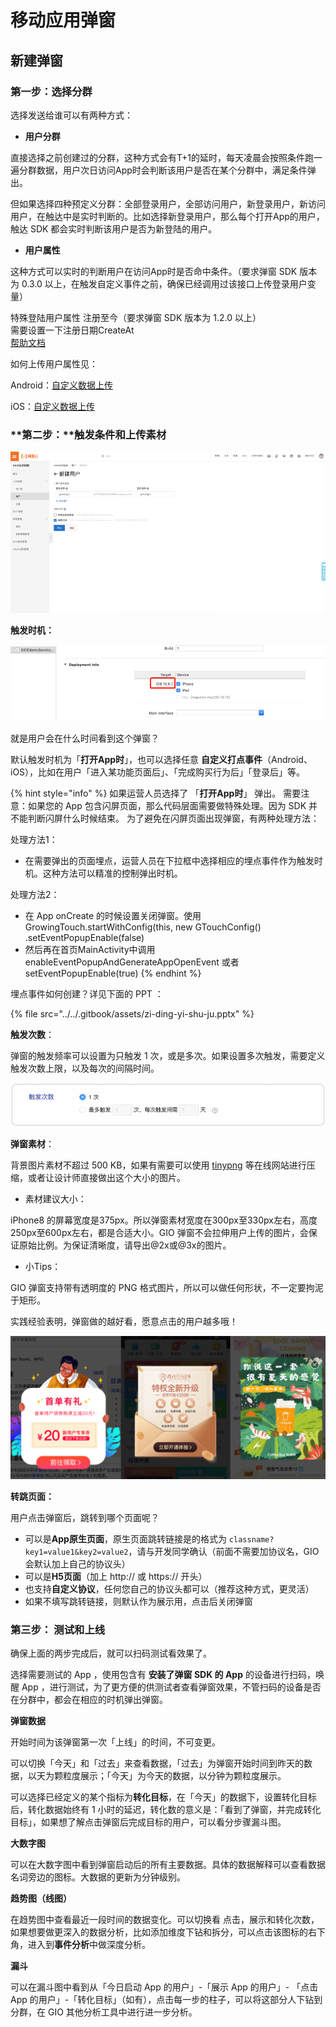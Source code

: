 # 移动应用弹窗

## 新建弹窗

### 第一步：选择分群

选择发送给谁可以有两种方式：

* **用户分群**

直接选择之前创建过的分群，这种方式会有T+1的延时，每天凌晨会按照条件跑一遍分群数据，用户次日访问App时会判断该用户是否在某个分群中，满足条件弹出。

但如果选择四种预定义分群：全部登录用户，全部访问用户，新登录用户，新访问用户，在触达中是实时判断的。比如选择新登录用户，那么每个打开App的用户，触达 SDK 都会实时判断该用户是否为新登陆的用户。

* **用户属性**

这种方式可以实时的判断用户在访问App时是否命中条件。（要求弹窗 SDK 版本为 0.3.0 以上，在触发自定义事件之前，确保已经调用过该接口上传登录用户变量）  
  
特殊登陆用户属性 注册至今（要求弹窗 SDK 版本为 1.2.0 以上）  
需要设置一下注册日期CreateAt  
[帮助文档](https://docs.growingio.com/mp/product-manual/popup/popupwindow-guide)

如何上传用户属性见：

Android：[自定义数据上传](https://docs.growingio.com/docs/developer-manual/sdkintegrated/android-sdk/android-sdk-api/customize-api)

iOS：[自定义数据上传](https://docs.growingio.com/docs/developer-manual/sdkintegrated/ios-sdk/ios-sdk-api/customize-api)

### **第二步：**触发条件和上传素材

![](../../.gitbook/assets/image%20%28160%29.png)

**触发时机：**

![](../../.gitbook/assets/image%20%2885%29.png)

就是用户会在什么时间看到这个弹窗？

默认触发时机为「**打开App时**」，也可以选择任意 **自定义打点事件**（Android、iOS），比如在用户「进入某功能页面后」、「完成购买行为后」「登录后」等。

{% hint style="info" %}
如果运营人员选择了 「**打开App时**」 弹出。 需要注意：如果您的 App 包含闪屏页面，那么代码层面需要做特殊处理。因为 SDK 并不能判断闪屏什么时候结束。 为了避免在闪屏页面出现弹窗，有两种处理方法：

处理方法1：

* 在需要弹出的页面埋点，运营人员在下拉框中选择相应的埋点事件作为触发时机。这种方法可以精准的控制弹出时机。

处理方法2：

* 在 App onCreate 的时候设置关闭弹窗。使用 GrowingTouch.startWithConfig\(this, new GTouchConfig\(\) .setEventPopupEnable\(false\) 
* 然后再在首页MainActivity中调用 enableEventPopupAndGenerateAppOpenEvent 或者setEventPopupEnable\(true\)
{% endhint %}

埋点事件如何创建？详见下面的 PPT ：

{% file src="../../.gitbook/assets/zi-ding-yi-shu-ju.pptx" %}

**触发次数**：

弹窗的触发频率可以设置为只触发 1 次，或是多次。如果设置多次触发，需要定义触发次数上限，以及每次的间隔时间。

![](../../.gitbook/assets/pei-tu-1-ci-shu.png)

**弹窗素材**：

背景图片素材不超过 500 KB，如果有需要可以使用 [tinypng](https://tinypng.com/) 等在线网站进行压缩，或者让设计师直接做出这个大小的图片。

* 素材建议大小：

iPhone8 的屏幕宽度是375px。所以弹窗素材宽度在300px至330px左右，高度250px至600px左右，都是合适大小。GIO 弹窗不会拉伸用户上传的图片，会保证原始比例。为保证清晰度，请导出@2x或@3x的图片。

* 小Tips：

GIO 弹窗支持带有透明度的 PNG 格式图片，所以可以做任何形状，不一定要拘泥于矩形。

实践经验表明，弹窗做的越好看，愿意点击的用户越多哦！

![](../../.gitbook/assets/tips.png)

**转跳页面：**

用户点击弹窗后，跳转到哪个页面呢？

* 可以是**App原生页面**，原生页面跳转链接是的格式为 `classname?key1=value1&key2=value2`，请与开发同学确认（前面不需要加协议名，GIO会默认加上自己的协议头）
* 可以是**H5页面**（加上 http:// 或 https:// 开头）
* 也支持**自定义协议**，任何您自己的协议头都可以（推荐这种方式，更灵活）
* 如果不填写跳转链接，则默认作为展示用，点击后关闭弹窗

### 第三步： 测试和上线

确保上面的两步完成后，就可以扫码测试看效果了。

选择需要测试的 App ，使用包含有 **安装了弹窗 SDK 的 App** 的设备进行扫码，唤醒 App ，进行测试，为了更方便的供测试者查看弹窗效果，不管扫码的设备是否在分群中，都会在相应的时机弹出弹窗。

**弹窗数据**

开始时间为该弹窗第一次「上线」的时间，不可变更。

可以切换「今天」和「过去」来查看数据，「过去」为弹窗开始时间到昨天的数据，以天为颗粒度展示；「今天」为今天的数据，以分钟为颗粒度展示。

可以选择已经定义的某个指标为**转化目标**，在「今天」的数据下，设置转化目标后，转化数据始终有 1 小时的延迟，转化数的意义是：「看到了弹窗，并完成转化目标」，如果想了解点击弹窗后完成目标的用户，可以看分步骤漏斗图。

**大数字图**

可以在大数字图中看到弹窗启动后的所有主要数据。具体的数据解释可以查看数据名词旁边的图标。大数据的更新为分钟级别。

**趋势图（线图）**

在趋势图中查看最近一段时间的数据变化。可以切换看 点击，展示和转化次数，如果想要做更深入的数据分析，比如添加维度下钻和拆分，可以点击该图标的右下角，进入到**事件分析**中做深度分析。

**漏斗**

可以在漏斗图中看到从「今日启动 App 的用户」-「展示 App 的用户」- 「点击 App 的用户」-「转化目标」（如有），点击每一步的柱子，可以将这部分人下钻到分群，在 GIO 其他分析工具中进行进一步分析。

## 

